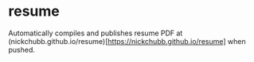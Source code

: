 # resume

Automatically compiles and publishes resume PDF at (nickchubb.github.io/resume)[https://nickchubb.github.io/resume] when pushed.
